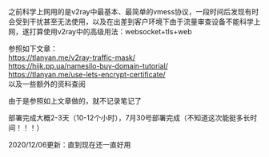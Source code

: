 之前科学上网用的是v2ray中最基本、最简单的vmess协议，一段时间后发现有时会受到干扰甚至无法使用，以及在出差到客户环境下由于流量审查设备不能科学上网，遂打算使用v2ray中的高级用法：websocket+tls+web

参照如下文章：  
https://tlanyan.me/v2ray-traffic-mask/  
https://hijk.pp.ua/namesilo-buy-domain-tutorial/  
https://tlanyan.me/use-lets-encrypt-certificate/  
以及一些额外的资料查阅

由于是参照如上文章做的，就不记录笔记了

部署完成大概2-3天（10-12个小时），7月30号部署完成（不知道这次能挺多长时间！！！）

2020/12/06更新：直到现在还一直好用
